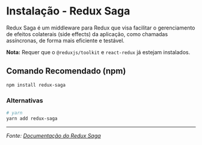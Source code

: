# Instalação - Redux Saga

Redux Saga é um middleware para Redux que visa facilitar o gerenciamento de efeitos colaterais (side effects) da aplicação, como chamadas assíncronas, de forma mais eficiente e testável.

**Nota:** Requer que o `@reduxjs/toolkit` e `react-redux` já estejam instalados.

## Comando Recomendado (npm)

```bash
npm install redux-saga
```

### Alternativas

```bash
# yarn
yarn add redux-saga
```

---

*Fonte: [Documentação do Redux Saga](https://redux-saga.js.org/docs/introduction/GettingStarted)*